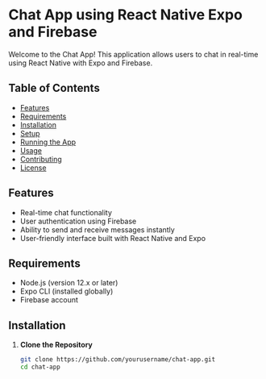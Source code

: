 # Chat App using React Native Expo and Firebase

Welcome to the Chat App! This application allows users to chat in real-time using React Native with Expo and Firebase. 

## Table of Contents

- [Features](#features)
- [Requirements](#requirements)
- [Installation](#installation)
- [Setup](#setup)
- [Running the App](#running-the-app)
- [Usage](#usage)
- [Contributing](#contributing)
- [License](#license)

## Features

- Real-time chat functionality
- User authentication using Firebase
- Ability to send and receive messages instantly
- User-friendly interface built with React Native and Expo

## Requirements

- Node.js (version 12.x or later)
- Expo CLI (installed globally)
- Firebase account

## Installation

1. **Clone the Repository**

   ```sh
   git clone https://github.com/yourusername/chat-app.git
   cd chat-app
